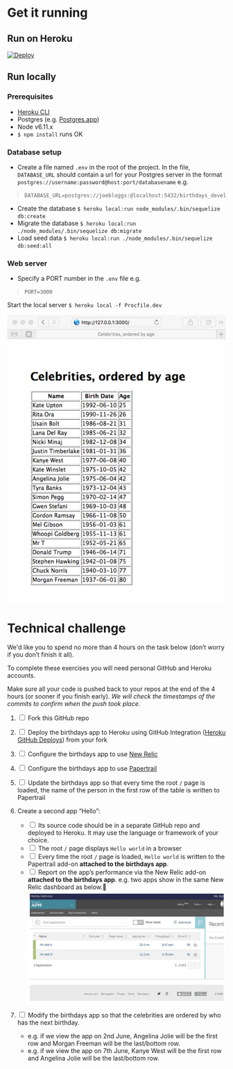 # Get it running

## Run on Heroku

[![Deploy](https://www.herokucdn.com/deploy/button.svg)](https://heroku.com/deploy)

## Run locally

### Prerequisites

* [Heroku CLI](https://devcenter.heroku.com/articles/heroku-cli)
* Postgres (e.g. [Postgres.app](https://postgresapp.com))
* Node v6.11.x
* `$ npm install` runs OK

### Database setup

* Create a file named `.env` in the root of the project. In the file, `DATABASE_URL` should contain a url for your Postgres server in the format `postgres://username:password@host:port/databasename` e.g.

> ```
> DATABASE_URL=postgres://joebloggs:@localhost:5432/birthdays_development
> ```

* Create the database `$ heroku local:run node_modules/.bin/sequelize db:create`
* Migrate the database `$ heroku local:run ./node_modules/.bin/sequelize db:migrate`
* Load seed data `$ heroku local:run ./node_modules/.bin/sequelize db:seed:all`

### Web server

* Specify a PORT number in the `.env` file e.g.

> ```
> PORT=3000
> ```

Start the local server `$ heroku local -f Procfile.dev`

![Celebrities](./img-app-running.png)

# Technical challenge

We'd like you to spend no more than 4 hours on the task below (don’t worry if you don’t finish it all).

To complete these exercises you will need personal GitHub and Heroku accounts.

Make sure all your code is pushed back to your repos at the end of the 4 hours (or sooner if you finish early). _We will check the timestamps of the commits to confirm when the push took place._

1. <input type="checkbox"> Fork this GitHub repo

2. <input type="checkbox"> Deploy the birthdays app to Heroku using GitHub Integration ([Heroku GitHub Deploys](https://devcenter.heroku.com/articles/github-integration)) from your fork

3. <input type="checkbox"> Configure the birthdays app to use [New Relic](https://devcenter.heroku.com/articles/github-integration)

4. <input type="checkbox"> Configure the birthdays app to use [Papertrail](https://elements.heroku.com/addons/papertrail)

5. <input type="checkbox"> Update the birthdays app so that every time the root `/` page is loaded, the name of the person in the first row of the table is written to Papertrail

6. Create a second app “Hello”:

    * <input type="checkbox"> Its source code should be in a separate GitHub repo and deployed to Heroku. It may use the language or framework of your choice.
    * <input type="checkbox"> The root `/` page displays `Hello world` in a browser
    * <input type="checkbox"> Every time the root `/` page is loaded, `Hello world` is written to the Papertrail add-on **attached to the birthdays app**.
    * <input type="checkbox"> Report on the app’s performance via the New Relic add-on **attached to the birthdays app**. e.g. two apps show in the same New Relic dashboard as below.
    ![New Relic](./img-new-relic.png)

7. <input type="checkbox"> Modify the birthdays app so that the celebrities are ordered by who has the next birthday.
    * e.g. if we view the app on 2nd June, Angelina Jolie will be the first row and Morgan Freeman will be the last/bottom row.
    * e.g. if we view the app on 7th June, Kanye West will be the first row and Angelina Jolie will be the last/bottom row.


